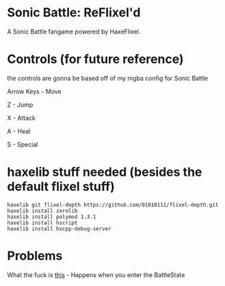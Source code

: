 # Sonic Battle: ReFlixel'd

A Sonic Battle fangame powered by HaxeFlixel.


# Controls (for future reference)

the controls are gonna be based off of my mgba config for Sonic Battle

Arrow Keys - Move

Z - Jump

X - Attack

A - Heal

S - Special

# haxelib stuff needed (besides the default flixel stuff)
```
haxelib git flixel-depth https://github.com/01010111/flixel-depth.git
haxelib install zerolib
haxelib install polymod 1.3.1
haxelib install hscript
haxelib install hxcpp-debug-server
```

# Problems

What the fuck is [this](assets/images/bug%20images/whatthefuck.png) - Happens when you enter the BattleState
